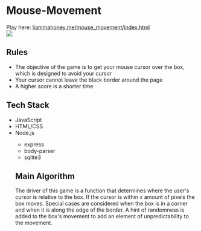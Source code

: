 # Mouse-Movement

Play here: <a href="https://liammahoney.me/mouse_movement/index.html">liammahoney.me/mouse_movement/index.html</a><br>
<img src="https://liammahoney.me/pics/mouse-movement.gif">
<h2>Rules</h2>
<ul>
  <li>The objective of the game is to get your mouse cursor over the box, which is designed to avoid your cursor</li>
  <li>Your cursor cannot leave the black border around the page</li>
  <li>A higher score is a shorter time</li>
</ul>
<h2>Tech Stack</h2>
<ul>
  <li>JavaScript</li>
  <li>HTML/CSS</li>
  <li>Node.js</li>
  <ul>
    <li>express</li>
    <li>body-parser</li>
    <li>sqlite3</li>
  </ul>
<h2>Main Algorithm</h2>
The driver of this game is a function that determines where the user's cursor is relative to the box. If the cursor is within x amount of pixels the box moves. Special cases are considered when the box is in a corner and when it is along the edge of the border. A hint of randomness is added to the box's movement to add an element of unpredictability to the movement.
  

        
